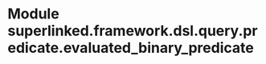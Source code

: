 Module superlinked.framework.dsl.query.predicate.evaluated_binary_predicate
===========================================================================